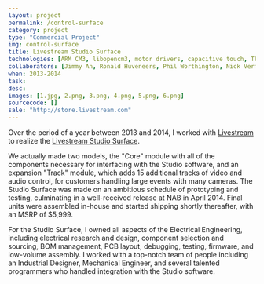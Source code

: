 ```yaml
---
layout: project
permalink: /control-surface
category: project 
type: "Commercial Project" 
img: control-surface
title: Livestream Studio Surface
technologies: [ARM CM3, libopencm3, motor drivers, capacitive touch, TFT/OLED screens, Audio DAC/ADC] 
collaborators: [Jimmy An, Ronald Huveneers, Phil Worthington, Nick Vermeer, Raphael Abrams]
when: 2013-2014
task: 
desc:
images: [1.jpg, 2.png, 3.png, 4.png, 5.png, 6.png]
sourcecode: []
sale: "http://store.livestream.com"
---
```


Over the period of a year between 2013 and 2014, I worked with [Livestream](http://livestream.com) to realize the [Livestream Studio Surface](http://new.livestream.com/studio/surface).

<!--break-->

We actually made two models, the "Core" module with all of the components necessary for interfacing with the Studio software, and an expansion "Track" module, which adds 15 additional tracks of video and audio control, for customers handling large events with many cameras. The Studio Surface was made on an ambitious schedule of prototyping and testing, culminating in a well-received release at NAB in April 2014. Final units were assembled in-house and started shipping shortly thereafter, with an MSRP of $5,999.

For the Studio Surface, I owned all aspects of the Electrical Engineering, including electrical research and design, component selection and sourcing, BOM management, PCB layout, debugging, testing, firmware, and low-volume assembly. I worked with a top-notch team of people including an Industrial Designer, Mechanical Engineer, and several talented programmers who handled integration with the Studio software.